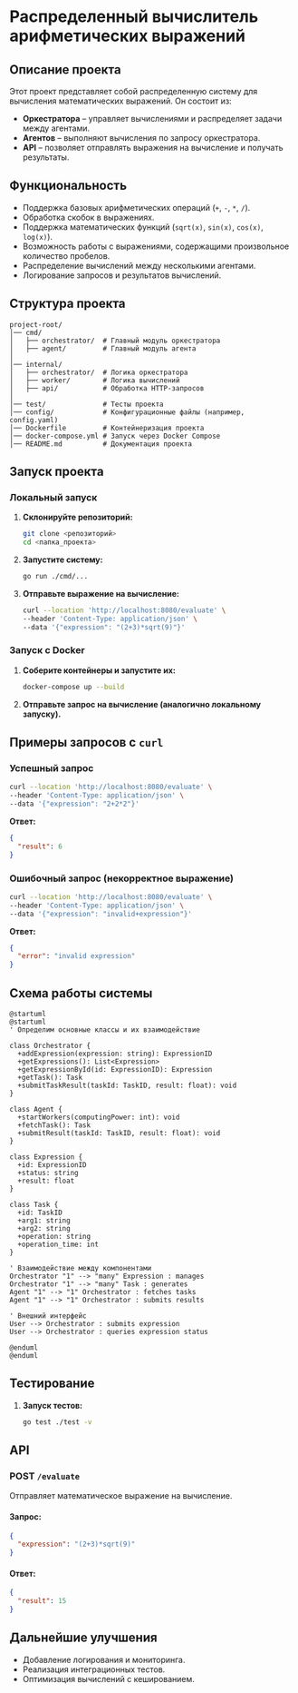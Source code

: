 # Распределенный вычислитель арифметических выражений

## Описание проекта

Этот проект представляет собой распределенную систему для вычисления математических выражений. Он состоит из:

- **Оркестратора** – управляет вычислениями и распределяет задачи между агентами.
- **Агентов** – выполняют вычисления по запросу оркестратора.
- **API** – позволяет отправлять выражения на вычисление и получать результаты.

## Функциональность

- Поддержка базовых арифметических операций (`+`, `-`, `*`, `/`).
- Обработка скобок в выражениях.
- Поддержка математических функций (`sqrt(x)`, `sin(x)`, `cos(x)`, `log(x)`).
- Возможность работы с выражениями, содержащими произвольное количество пробелов.
- Распределение вычислений между несколькими агентами.
- Логирование запросов и результатов вычислений.

## Структура проекта

```
project-root/
│── cmd/
│   ├── orchestrator/  # Главный модуль оркестратора
│   ├── agent/         # Главный модуль агента
│
│── internal/
│   ├── orchestrator/  # Логика оркестратора
│   ├── worker/        # Логика вычислений
│   ├── api/           # Обработка HTTP-запросов
│
│── test/              # Тесты проекта
│── config/            # Конфигурационные файлы (например, config.yaml)
│── Dockerfile         # Контейнеризация проекта
│── docker-compose.yml # Запуск через Docker Compose
│── README.md          # Документация проекта
```

## Запуск проекта

### Локальный запуск

1. **Склонируйте репозиторий:**
   ```sh
   git clone <репозиторий>
   cd <папка_проекта>
   ```
2. **Запустите систему:**
   ```sh
   go run ./cmd/...
   ```
3. **Отправьте выражение на вычисление:**
   ```sh
   curl --location 'http://localhost:8080/evaluate' \
   --header 'Content-Type: application/json' \
   --data '{"expression": "(2+3)*sqrt(9)"}'
   ```

### Запуск с Docker

1. **Соберите контейнеры и запустите их:**
   ```sh
   docker-compose up --build
   ```
2. **Отправьте запрос на вычисление (аналогично локальному запуску).**

## Примеры запросов с `curl`

### Успешный запрос

```sh
curl --location 'http://localhost:8080/evaluate' \
--header 'Content-Type: application/json' \
--data '{"expression": "2+2*2"}'
```

**Ответ:**

```json
{
  "result": 6
}
```

### Ошибочный запрос (некорректное выражение)

```sh
curl --location 'http://localhost:8080/evaluate' \
--header 'Content-Type: application/json' \
--data '{"expression": "invalid+expression"}'
```

**Ответ:**

```json
{
  "error": "invalid expression"
}
```

## Схема работы системы


```plantuml
@startuml
@startuml
' Определим основные классы и их взаимодействие

class Orchestrator {
  +addExpression(expression: string): ExpressionID
  +getExpressions(): List<Expression>
  +getExpressionById(id: ExpressionID): Expression
  +getTask(): Task
  +submitTaskResult(taskId: TaskID, result: float): void
}

class Agent {
  +startWorkers(computingPower: int): void
  +fetchTask(): Task
  +submitResult(taskId: TaskID, result: float): void
}

class Expression {
  +id: ExpressionID
  +status: string
  +result: float
}

class Task {
  +id: TaskID
  +arg1: string
  +arg2: string
  +operation: string
  +operation_time: int
}

' Взаимодействие между компонентами
Orchestrator "1" --> "many" Expression : manages
Orchestrator "1" --> "many" Task : generates
Agent "1" --> "1" Orchestrator : fetches tasks
Agent "1" --> "1" Orchestrator : submits results

' Внешний интерфейс
User --> Orchestrator : submits expression
User --> Orchestrator : queries expression status

@enduml
@enduml
```


## Тестирование

1. **Запуск тестов:**
   ```sh
   go test ./test -v
   ```

## API

### POST `/evaluate`

Отправляет математическое выражение на вычисление.

#### Запрос:

```json
{
  "expression": "(2+3)*sqrt(9)"
}
```

#### Ответ:

```json
{
  "result": 15
}
```

## Дальнейшие улучшения

- Добавление логирования и мониторинга.
- Реализация интеграционных тестов.
- Оптимизация вычислений с кешированием.
